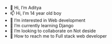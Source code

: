 - 👋 Hi, I’m Aditya
- 📫 Hi, I’m 14 year old boy
- 👀 I’m interested in Web development
- 🌱 I’m currently learning Django
- 💞️ I’m looking to collaborate on Not deside
- 👋 How to reach me to Full stack web developer

<!---
imadityacoder/imadityacoder is a ✨ special ✨ repository because its `README.md` (this file) appears on your GitHub profile.
You can click the Preview link to take a look at your changes.
--->
